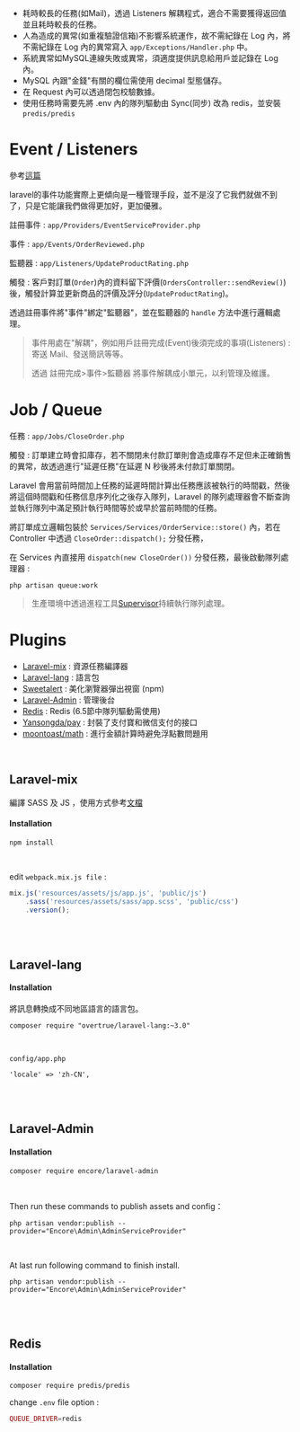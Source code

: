 
- 耗時較長的任務(如Mail)，透過 Listeners 解耦程式，適合不需要獲得返回值並且耗時較長的任務。
- 人為造成的異常(如重複驗證信箱)不影響系統運作，故不需紀錄在 Log 內，將不需紀錄在 Log 內的異常寫入 `app/Exceptions/Handler.php` 中。
- 系統異常如MySQL連線失敗或異常，須適度提供訊息給用戶並記錄在 Log 內。
- MySQL 內跟"金錢"有關的欄位需使用 decimal 型態儲存。 
- 在 Request 內可以透過閉包校驗數據。
- 使用任務時需要先將 .env 內的隊列驅動由 Sync(同步) 改為 redis，並安裝 `predis/predis`


# Event / Listeners 

參考[這篇](https://laravel-china.org/articles/20712)

laravel的事件功能實際上更傾向是一種管理手段，並不是沒了它我們就做不到了，只是它能讓我們做得更加好，更加優雅。

註冊事件 : `app/Providers/EventServiceProvider.php`

事件 :     `app/Events/OrderReviewed.php`

監聽器 :   `app/Listeners/UpdateProductRating.php`

觸發 : 客戶對訂單(`Order`)內的資料留下評價(`OrdersController::sendReview()`)後，觸發計算並更新商品的評價及評分(`UpdateProductRating`)。

透過註冊事件將"事件"綁定"監聽器"，並在監聽器的 `handle` 方法中進行邏輯處理。

> 事件用處在"解耦"，例如用戶註冊完成(Event)後須完成的事項(Listeners) : 寄送 Mail、發送簡訊等等。
>
> 透過 註冊完成>事件>監聽器 將事件解耦成小單元，以利管理及維護。

# Job / Queue

任務 : `app/Jobs/CloseOrder.php`

觸發 : 訂單建立時會扣庫存，若不關閉未付款訂單則會造成庫存不足但未正確銷售的異常，故透過進行"延遲任務"在延遲 N 秒後將未付款訂單關閉。

Laravel 會用當前時間加上任務的延遲時間計算出任務應該被執行的時間戳，然後將這個時間戳和任務信息序列化之後存入隊列，Laravel 的隊列處理器會不斷查詢並執行隊列中滿足預計執行時間等於或早於當前時間的任務。

將訂單成立邏輯包裝於 `Services/Services/OrderService::store()` 內，若在 Controller 中透過 `CloseOrder::dispatch();` 分發任務，

在 Services 內直接用 `dispatch(new CloseOrder())` 分發任務，最後啟動隊列處理器 : 

```
php artisan queue:work
```

> 生產環境中透過進程工具[Supervisor](https://laravel-china.org/docs/laravel/5.5/queues#supervisor-configuration)持續執行隊列處理。

# Plugins

* [Laravel-mix](https://laravel-mix.com/docs/2.1/installation) : 資源任務編譯器
* [Laravel-lang](https://github.com/overtrue/laravel-lang/) : 語言包  
* [Sweetalert](http://mishengqiang.com/sweetalert/) : 美化瀏覽器彈出視窗 (npm)  
* [Laravel-Admin](https://github.com/z-song/laravel-admin) : 管理後台  
* [Redis](https://redis.io/) : Redis (6.5節中隊列驅動需使用)
* [Yansongda/pay](https://github.com/yansongda/pay) : 封裝了支付寶和微信支付的接口
* [moontoast/math](https://github.com/moontoast/math) : 進行金額計算時避免浮點數問題用

<br>

## Laravel-mix
 編譯 SASS 及 JS ，使用方式參考[文檔](https://laravel-china.org/docs/laravel/5.5/mix/1307)
 
#### Installation
```
npm install
```
<br />

edit `webpack.mix.js file` : 

```js
mix.js('resources/assets/js/app.js', 'public/js')
    .sass('resources/assets/sass/app.scss', 'public/css')
    .version();
```


<br><br>

## Laravel-lang

#### Installation

將訊息轉換成不同地區語言的語言包。

```
composer require "overtrue/laravel-lang:~3.0"
```
<br />

`config/app.php`

```
'locale' => 'zh-CN',
```

<br><br>

## Laravel-Admin

#### Installation


```
composer require encore/laravel-admin
```
<br />

Then run these commands to publish assets and config：

```
php artisan vendor:publish --provider="Encore\Admin\AdminServiceProvider"
```
<br />

At last run following command to finish install.

```
php artisan vendor:publish --provider="Encore\Admin\AdminServiceProvider"
```

<br><br>

## Redis

#### Installation

```
composer require predis/predis
```

change `.env` file option : 

```php
QUEUE_DRIVER=redis
```


